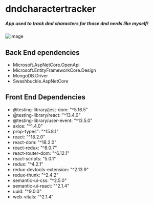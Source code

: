 # dndcharactertracker

##### App used to track dnd characters for those dnd nerds like myself!

![image](https://github.com/bonecrushereb/dndcharactertracker/assets/16419559/fd1f1721-1312-4c4f-81f9-c586eb702607)

## Back End ependencies

   <ul>
    <li>Microsoft.AspNetCore.OpenApi</li>
    <li>Microsoft.EntityFrameworkCore.Design</li>
    <li>MongoDB.Driver</li>
    <li>Swashbuckle.AspNetCore</li>
   </ul>

## Front End Dependencies

   <ul>
    <li>@testing-library/jest-dom: "^5.16.5"</li>
    <li>@testing-library/react: "^13.4.0"</li>
    <li>@testing-library/user-event: "^13.5.0"</li>
    <li>axios: "^1.4.0"</li>
    <li>prop-types": "^15.8.1"</li>
    <li>react: "^18.2.0"</li>
    <li>react-dom: "^18.2.0"</li>
    <li>react-redux: "^8.0.7"</li>
    <li>react-router-dom: "^6.12.1"</li>
    <li>react-scripts: "5.0.1"</li>
    <li>redux: "^4.2.1"</li>
    <li>redux-devtools-extension: "^2.13.9"</li>
    <li>redux-thunk: "^2.4.2"</li>
    <li>semantic-ui-css: "^2.5.0"</li>
    <li>semantic-ui-react: "^2.1.4"</li>
    <li>uuid: "^9.0.0"</li>
    <li>web-vitals: "^2.1.4"</li>
   </ul>
